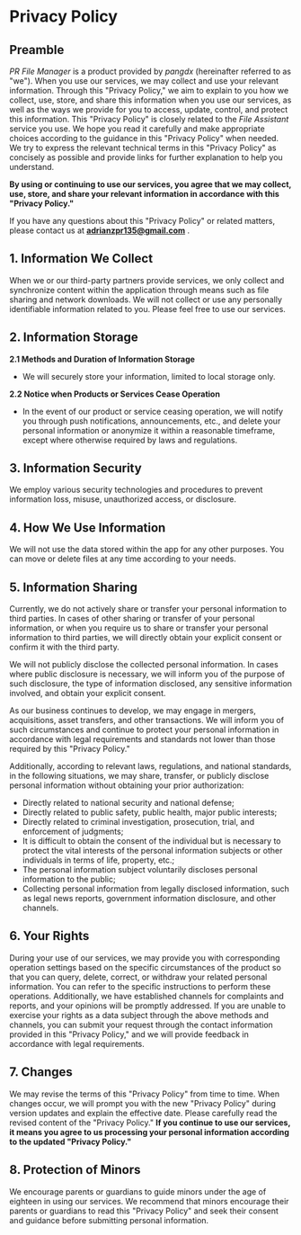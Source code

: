 # Privacy Policy

## Preamble

*PR File Manager* is a product provided by *pangdx* (hereinafter referred to as "we"). When you use our services, we may collect and use your relevant information. Through this "Privacy Policy," we aim to explain to you how we collect, use, store, and share this information when you use our services, as well as the ways we provide for you to access, update, control, and protect this information. This "Privacy Policy" is closely related to the *File Assistant* service you use. We hope you read it carefully and make appropriate choices according to the guidance in this "Privacy Policy" when needed. We try to express the relevant technical terms in this "Privacy Policy" as concisely as possible and provide links for further explanation to help you understand.

**By using or continuing to use our services, you agree that we may collect, use, store, and share your relevant information in accordance with this "Privacy Policy."**

If you have any questions about this "Privacy Policy" or related matters, please contact us at  **[adrianzpr135@gmail.com](mailto:adrianzpr135@gmail.com)** .

## 1. Information We Collect

When we or our third-party partners provide services, we only collect and synchronize content within the application through means such as file sharing and network downloads. We will not collect or use any personally identifiable information related to you. Please feel free to use our services.

## 2. Information Storage

**2.1 Methods and Duration of Information Storage**

* We will securely store your information, limited to local storage only.

**2.2 Notice when Products or Services Cease Operation**

* In the event of our product or service ceasing operation, we will notify you through push notifications, announcements, etc., and delete your personal information or anonymize it within a reasonable timeframe, except where otherwise required by laws and regulations.

## 3. Information Security

We employ various security technologies and procedures to prevent information loss, misuse, unauthorized access, or disclosure.

## 4. How We Use Information

We will not use the data stored within the app for any other purposes. You can move or delete files at any time according to your needs.

## 5. Information Sharing

Currently, we do not actively share or transfer your personal information to third parties. In cases of other sharing or transfer of your personal information, or when you require us to share or transfer your personal information to third parties, we will directly obtain your explicit consent or confirm it with the third party.

We will not publicly disclose the collected personal information. In cases where public disclosure is necessary, we will inform you of the purpose of such disclosure, the type of information disclosed, any sensitive information involved, and obtain your explicit consent.

As our business continues to develop, we may engage in mergers, acquisitions, asset transfers, and other transactions. We will inform you of such circumstances and continue to protect your personal information in accordance with legal requirements and standards not lower than those required by this "Privacy Policy."

Additionally, according to relevant laws, regulations, and national standards, in the following situations, we may share, transfer, or publicly disclose personal information without obtaining your prior authorization:

* Directly related to national security and national defense;
* Directly related to public safety, public health, major public interests;
* Directly related to criminal investigation, prosecution, trial, and enforcement of judgments;
* It is difficult to obtain the consent of the individual but is necessary to protect the vital interests of the personal information subjects or other individuals in terms of life, property, etc.;
* The personal information subject voluntarily discloses personal information to the public;
* Collecting personal information from legally disclosed information, such as legal news reports, government information disclosure, and other channels.

## 6. Your Rights

During your use of our services, we may provide you with corresponding operation settings based on the specific circumstances of the product so that you can query, delete, correct, or withdraw your related personal information. You can refer to the specific instructions to perform these operations. Additionally, we have established channels for complaints and reports, and your opinions will be promptly addressed. If you are unable to exercise your rights as a data subject through the above methods and channels, you can submit your request through the contact information provided in this "Privacy Policy," and we will provide feedback in accordance with legal requirements.

## 7. Changes

We may revise the terms of this "Privacy Policy" from time to time. When changes occur, we will prompt you with the new "Privacy Policy" during version updates and explain the effective date. Please carefully read the revised content of the "Privacy Policy." **If you continue to use our services, it means you agree to us processing your personal information according to the updated "Privacy Policy."**

## 8. Protection of Minors

We encourage parents or guardians to guide minors under the age of eighteen in using our services. We recommend that minors encourage their parents or guardians to read this "Privacy Policy" and seek their consent and guidance before submitting personal information.
